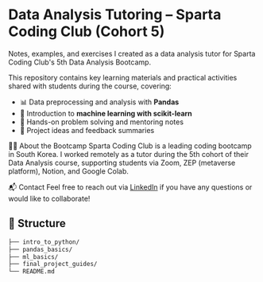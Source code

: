 # Data Analysis Tutoring – Sparta Coding Club (Cohort 5)

Notes, examples, and exercises I created as a data analysis tutor for Sparta Coding Club's 5th Data Analysis Bootcamp.

This repository contains key learning materials and practical activities shared with students during the course, covering:

- 📊 Data preprocessing and analysis with **Pandas**
- 🧠 Introduction to **machine learning with scikit-learn**
- 💬 Hands-on problem solving and mentoring notes
- 🧾 Project ideas and feedback summaries

🧑‍🏫 About the Bootcamp
Sparta Coding Club is a leading coding bootcamp in South Korea. I worked remotely as a tutor during the 5th cohort of their Data Analysis course, supporting students via Zoom, ZEP (metaverse platform), Notion, and Google Colab.

📬 Contact
Feel free to reach out via [LinkedIn](https://www.linkedin.com/in/jiyeon-beack/) if you have any questions or would like to collaborate!

## 📁 Structure

```bash
├── intro_to_python/
├── pandas_basics/
├── ml_basics/
├── final_project_guides/
└── README.md
